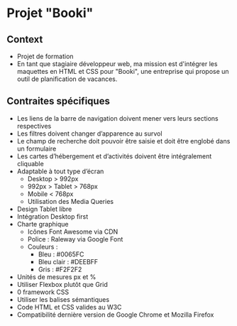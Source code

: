 # Projet "Booki"

## Context

  - Projet de formation
  - En tant que stagiaire développeur web, ma mission est d'intégrer les maquettes en HTML et CSS pour "Booki", une entreprise qui propose un outil de planification de vacances.

## Contraites spécifiques

  - Les liens de la barre de navigation doivent mener vers leurs sections respectives
  - Les filtres doivent changer d’apparence au survol
  - Le champ de recherche doit pouvoir être saisie et doit être englobé dans un formulaire
  - Les cartes d’hébergement et d’activités doivent être intégralement cliquable
  - Adaptable à tout type d’écran
    - Desktop > 992px
    - 992px > Tablet > 768px
    - Mobile < 768px
    - Utilisation des Media Queries
  - Design Tablet libre
  - Intégration Desktop first
  - Charte graphique
    - Icônes Font Awesome via CDN
    - Police : Raleway via Google Font
    - Couleurs :
      - Bleu : #0065FC
      - Bleu clair : #DEEBFF
      - Gris : #F2F2F2
  - Unités de mesures px et %
  - Utiliser Flexbox plutôt que Grid
  - 0 framework CSS
  - Utiliser les balises sémantiques
  - Code HTML et CSS valides au W3C
  - Compatibilité dernière version de Google Chrome et Mozilla Firefox